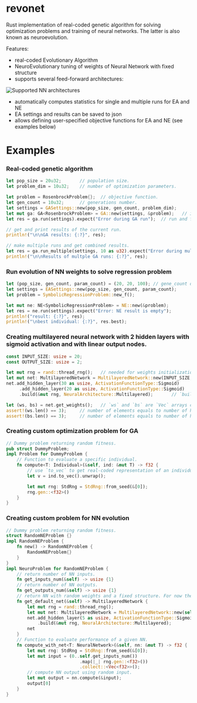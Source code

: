 # revonet

Rust implementation of real-coded genetic algorithm for solving optimization problems and training of neural networks. The latter is also known as neuroevolution.

Features:

* real-coded Evolutionary Algorithm
* NeuroEvolutionary tuning of weights of Neural Network with fixed structure
* supports several feed-forward architectures:

![Supported NN architectures](https://github.com/yurytsoy/revonet/blob/master/imgs/nn_arch.png)
<!-- 
![Supported NN architectures](file:/home/yury/code/revonet/imgs/nn_arch.png)
 -->
* automatically computes statistics for single and multiple runs for EA and NE
* EA settings and results can be saved to json
* allows defining user-specified objective functions for EA and NE (see examples below)

# Examples

### Real-coded genetic algorithm

```rust
let pop_size = 20u32;       // population size.
let problem_dim = 10u32;    // number of optimization parameters.

let problem = RosenbrockProblem{};  // objective function.
let gen_count = 10u32;      // generations number.
let settings = GASettings::new(pop_size, gen_count, problem_dim);
let mut ga: GA<RosenbrockProblem> = GA::new(settings, &problem);   // init GA.
let res = ga.run(settings).expect("Error during GA run");  // run and fetch the results.

// get and print results of the current run.
println!("\n\nGA results: {:?}", res);

// make multiple runs and get combined results.
let res = ga.run_multiple(settings, 10 as u32).expect("Error during multiple GA runs");
println!("\n\nResults of multple GA runs: {:?}", res);

```

### Run evolution of NN weights to solve regression problem

```rust
let (pop_size, gen_count, param_count) = (20, 20, 100); // gene_count does not matter here as NN structure is defined by a problem.
let settings = EASettings::new(pop_size, gen_count, param_count);
let problem = SymbolicRegressionProblem::new_f();

let mut ne: NE<SymbolicRegressionProblem> = NE::new(&problem);
let res = ne.run(settings).expect("Error: NE result is empty");
println!("result: {:?}", res);
println!("\nbest individual: {:?}", res.best);
```

### Creating multilayered neural network with 2 hidden layers with sigmoid activation and with linear output nodes.

```rust
const INPUT_SIZE: usize = 20;
const OUTPUT_SIZE: usize = 2;

let mut rng = rand::thread_rng();   // needed for weights initialization when NN is built.
let mut net: MultilayeredNetwork = MultilayeredNetwork::new(INPUT_SIZE, OUTPUT_SIZE);
net.add_hidden_layer(30 as usize, ActivationFunctionType::Sigmoid)
     .add_hidden_layer(20 as usize, ActivationFunctionType::Sigmoid)
     .build(&mut rng, NeuralArchitecture::Multilayered);       // `build` finishes creation of neural network.

let (ws, bs) = net.get_weights();   // `ws` and `bs` are `Vec` arrays containing weights and biases for each layer.
assert!(ws.len() == 3);		// number of elements equals to number of hidden layers + 1 output layer
assert!(bs.len() == 3);		// number of elements equals to number of hidden layers + 1 output layer

```

### Creating custom optimization problem for GA

```rust
// Dummy problem returning random fitness.
pub struct DummyProblem;
impl Problem for DummyProblem {
    // Function to evaluate a specific individual.
    fn compute<T: Individual>(&self, ind: &mut T) -> f32 {
        // use `to_vec` to get real-coded representation of an individual.
        let v = ind.to_vec().unwrap();

        let mut rng: StdRng = StdRng::from_seed(&[0]);
        rng.gen::<f32>()
    }
}
```

### Creating custom problem for NN evolution

```rust
// Dummy problem returning random fitness.
struct RandomNEProblem {}
impl RandomNEProblem {
    fn new() -> RandomNEProblem {
        RandomNEProblem{}
    }
}
impl NeuroProblem for RandomNEProblem {
    // return number of NN inputs.
    fn get_inputs_num(&self) -> usize {1}
    // return number of NN outputs.
    fn get_outputs_num(&self) -> usize {1}
    // return NN with random weights and a fixed structure. For now the structure should be the same all the time to make sure that crossover is possible. Likely to change in the future.
    fn get_default_net(&self) -> MultilayeredNetwork {
        let mut rng = rand::thread_rng();
        let mut net: MultilayeredNetwork = MultilayeredNetwork::new(self.get_inputs_num(), self.get_outputs_num());
        net.add_hidden_layer(5 as usize, ActivationFunctionType::Sigmoid)
            .build(&mut rng, NeuralArchitecture::Multilayered);
        net
    }
    // Function to evaluate performance of a given NN.
    fn compute_with_net<T: NeuralNetwork>(&self, nn: &mut T) -> f32 {
        let mut rng: StdRng = StdRng::from_seed(&[0]);
        let mut input = (0..self.get_inputs_num())
                            .map(|_| rng.gen::<f32>())
                            .collect::<Vec<f32>>();
        // compute NN output using random input.
        let mut output = nn.compute(&input);
        output[0]
    }
}


```
